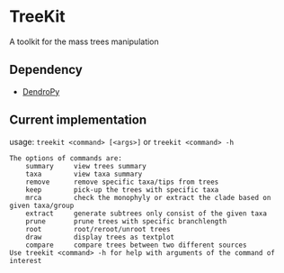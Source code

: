 # TreeKit
A toolkit for the mass trees manipulation

## Dependency
* [DendroPy](https://dendropy.org/)

## Current implementation
usage:
`treekit <command> [<args>]` or
`treekit <command> -h`
```
The options of commands are:
    summary     view trees summary
    taxa        view taxa summary
    remove      remove specific taxa/tips from trees
    keep        pick-up the trees with specific taxa
    mrca        check the monophyly or extract the clade based on given taxa/group
    extract     generate subtrees only consist of the given taxa
    prune       prune trees with specific branchlength
    root        root/reroot/unroot trees
    draw        display trees as textplot
    compare     compare trees between two different sources
Use treekit <command> -h for help with arguments of the command of interest
```
